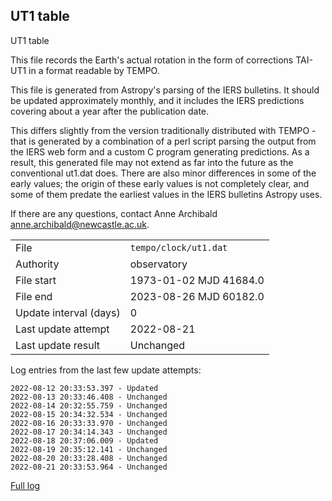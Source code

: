 
## UT1 table

UT1 table

This file records the Earth's actual rotation in the form of
corrections TAI-UT1 in a format readable by TEMPO.

This file is generated from Astropy's parsing of the IERS
bulletins. It should be updated approximately monthly, and it
includes the IERS predictions covering about a year after the
publication date.

This differs slightly from the version traditionally distributed
with TEMPO - that is generated by a combination of a perl script
parsing the output from the IERS web form and a custom C program
generating predictions. As a result, this generated file may not
extend as far into the future as the conventional ut1.dat does.
There are also minor differences in some of the early values; the
origin of these early values is not completely clear, and some of
them predate the earliest values in the IERS bulletins Astropy uses.

If there are any questions, contact Anne Archibald
<anne.archibald@newcastle.ac.uk>.

|     |     |
|:--- |:--- |
| File | `tempo/clock/ut1.dat` |
| Authority | observatory |
| File start | 1973-01-02 MJD 41684.0 |
| File end | 2023-08-26 MJD 60182.0 |
| Update interval (days) | 0 |
| Last update attempt | 2022-08-21 |
| Last update result | Unchanged |

Log entries from the last few update attempts:
```
2022-08-12 20:33:53.397 - Updated
2022-08-13 20:33:46.408 - Unchanged
2022-08-14 20:32:55.759 - Unchanged
2022-08-15 20:34:32.534 - Unchanged
2022-08-16 20:33:33.970 - Unchanged
2022-08-17 20:34:14.343 - Unchanged
2022-08-18 20:37:06.009 - Updated
2022-08-19 20:35:12.141 - Unchanged
2022-08-20 20:33:28.408 - Unchanged
2022-08-21 20:33:53.964 - Unchanged
```
[Full log](https://raw.githubusercontent.com/ipta/pulsar-clock-corrections/main/log/tempo/clock/ut1.dat.log)
